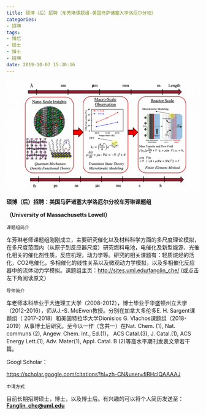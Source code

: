 ```yaml
---
title: 硕博（后）招聘（车芳琳课题组-美国马萨诸塞大学洛厄尔分校）
categories: 
- 招聘
tags: 
- 博后
- 硕士
- 博士
- 招聘
date: 2019-10-07 15:30:16
---
```




![](j01/zp01.png)

**硕博（后）招聘：美国马萨诸塞大学洛厄尔分校车芳琳课题组**

**（University of Massachusetts Lowell）**

`课题组简介`

车芳琳老师课题组刚刚成立，主要研究催化以及材料科学方面的多尺度理论模拟，在多尺度范围内（从原子到反应器尺度）研究燃料电池，电催化及新型能源、光催化相关的催化剂性质，反应机理，动力学等。研究的相关课题有：轻质烷烃的活化，CO2电催化，多相催化的线性关系以及微观动力学模拟，以及多相催化反应器中的流体动力学模拟。课题组主页：http://sites.uml.edu/fanglin_che/ (或点击左下角阅读原文）

`导师简介`

车老师本科毕业于大连理工大学（2008-2012），博士毕业于华盛顿州立大学（2012-2016），师从J.-S. McEwen教授。分别在加拿大多伦多E. H. Sargent课题组（ 2017-2018）和美国特拉华大学Dionisios G. Vlachos课题组（2018-2019）从事博士后研究。至今以一作（含共一）在Nat. Chem. (1), Nat. communs (2), Angew. Chem. Int., Ed.(1)， ACS Catal.(3), J. Catal.(1), ACS Energy Lett.(1), Adv. Mater(1), Appl. Catal. B (2)等高水平期刊发表文章若干篇。

Googl Scholar：

https://scholar.google.com/citations?hl=zh-CN&user=fiRHcIQAAAAJ

`申请方式`

目前长期招聘硕士，博士，以及博士后。有兴趣的可以将个人简历发送至：**Fanglin_che@uml.edu**
